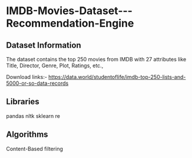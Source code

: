 # IMDB-Movies-Dataset---Recommendation-Engine

## Dataset Information
The dataset contains the top 250 movies from IMDB with 27 attributes like Title, Director, Genre, Plot, Ratings, etc.,

Download links:- https://data.world/studentoflife/imdb-top-250-lists-and-5000-or-so-data-records

## Libraries
pandas
nltk
sklearn
re

## Algorithms
Content-Based filtering
